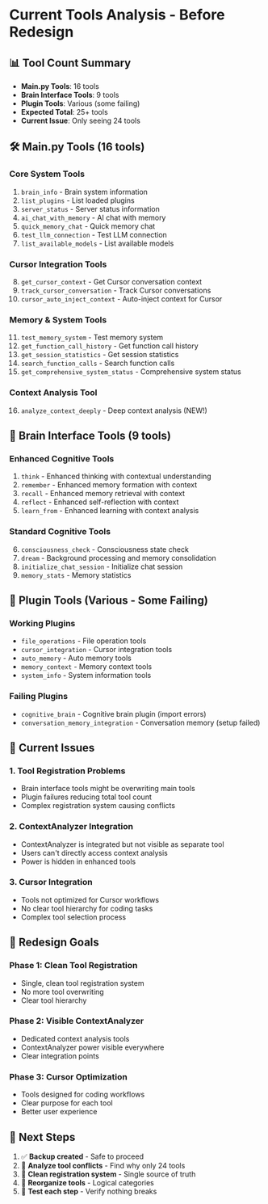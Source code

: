 # Current Tools Analysis - Before Redesign

## 📊 Tool Count Summary

- **Main.py Tools**: 16 tools
- **Brain Interface Tools**: 9 tools
- **Plugin Tools**: Various (some failing)
- **Expected Total**: 25+ tools
- **Current Issue**: Only seeing 24 tools

## 🛠️ Main.py Tools (16 tools)

### Core System Tools

1. `brain_info` - Brain system information
2. `list_plugins` - List loaded plugins
3. `server_status` - Server status information
4. `ai_chat_with_memory` - AI chat with memory
5. `quick_memory_chat` - Quick memory chat
6. `test_llm_connection` - Test LLM connection
7. `list_available_models` - List available models

### Cursor Integration Tools

8. `get_cursor_context` - Get Cursor conversation context
9. `track_cursor_conversation` - Track Cursor conversations
10. `cursor_auto_inject_context` - Auto-inject context for Cursor

### Memory & System Tools

11. `test_memory_system` - Test memory system
12. `get_function_call_history` - Get function call history
13. `get_session_statistics` - Get session statistics
14. `search_function_calls` - Search function calls
15. `get_comprehensive_system_status` - Comprehensive system status

### Context Analysis Tool

16. `analyze_context_deeply` - Deep context analysis (NEW!)

## 🧠 Brain Interface Tools (9 tools)

### Enhanced Cognitive Tools

1. `think` - Enhanced thinking with contextual understanding
2. `remember` - Enhanced memory formation with context
3. `recall` - Enhanced memory retrieval with context
4. `reflect` - Enhanced self-reflection with context
5. `learn_from` - Enhanced learning with context analysis

### Standard Cognitive Tools

6. `consciousness_check` - Consciousness state check
7. `dream` - Background processing and memory consolidation
8. `initialize_chat_session` - Initialize chat session
9. `memory_stats` - Memory statistics

## 🔌 Plugin Tools (Various - Some Failing)

### Working Plugins

- `file_operations` - File operation tools
- `cursor_integration` - Cursor integration tools
- `auto_memory` - Auto memory tools
- `memory_context` - Memory context tools
- `system_info` - System information tools

### Failing Plugins

- `cognitive_brain` - Cognitive brain plugin (import errors)
- `conversation_memory_integration` - Conversation memory (setup failed)

## 🚨 Current Issues

### 1. Tool Registration Problems

- Brain interface tools might be overwriting main tools
- Plugin failures reducing total tool count
- Complex registration system causing conflicts

### 2. ContextAnalyzer Integration

- ContextAnalyzer is integrated but not visible as separate tool
- Users can't directly access context analysis
- Power is hidden in enhanced tools

### 3. Cursor Integration

- Tools not optimized for Cursor workflows
- No clear tool hierarchy for coding tasks
- Complex tool selection process

## 🎯 Redesign Goals

### Phase 1: Clean Tool Registration

- Single, clean tool registration system
- No more tool overwriting
- Clear tool hierarchy

### Phase 2: Visible ContextAnalyzer

- Dedicated context analysis tools
- ContextAnalyzer power visible everywhere
- Clear integration points

### Phase 3: Cursor Optimization

- Tools designed for coding workflows
- Clear purpose for each tool
- Better user experience

## 📝 Next Steps

1. ✅ **Backup created** - Safe to proceed
2. 🔄 **Analyze tool conflicts** - Find why only 24 tools
3. 🔄 **Clean registration system** - Single source of truth
4. 🔄 **Reorganize tools** - Logical categories
5. 🔄 **Test each step** - Verify nothing breaks
